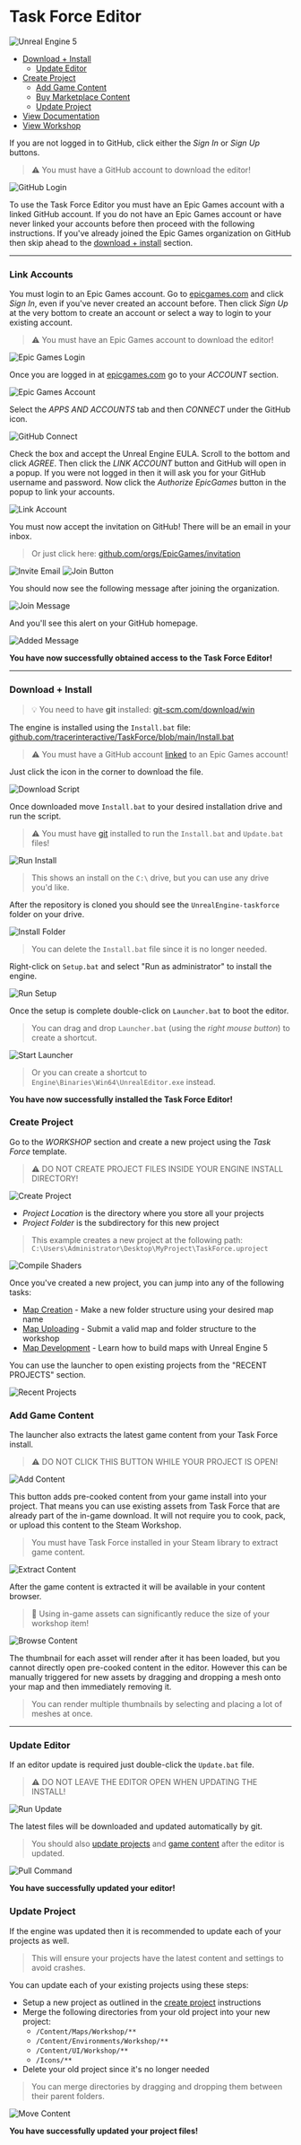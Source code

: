 # Task Force Editor

![Unreal Engine 5](https://github.com/tracerinteractive/TaskForce/assets/43829991/e6425103-4c18-41f1-ab3c-2002825fbe44)

* [Download + Install](#download--install)
	* [Update Editor](#update-editor)
* [Create Project](#create-project)
	* [Add Game Content](#add-game-content)
	* [Buy Marketplace Content](https://www.unrealengine.com/marketplace/store)
	* [Update Project](#update-project)
* [View Documentation](../../wiki)
* [View Workshop](https://steamcommunity.com/app/611300/workshop/)

If you are not logged in to GitHub, click either the *Sign In* or *Sign Up* buttons.
> :warning: You must have a GitHub account to download the editor!

![GitHub Login](https://github.com/tracerinteractive/TaskForce/assets/43829991/eab20d9f-909b-49bd-8f01-4a40e60b5ee7)

To use the Task Force Editor you must have an Epic Games account with a linked GitHub account. If you do not have an Epic Games account or have never linked your accounts before then proceed with the following instructions. If you've already joined the Epic Games organization on GitHub then skip ahead to the [download + install](#download--install) section.

---

### Link Accounts

You must login to an Epic Games account. Go to [epicgames.com](https://epicgames.com) and click *Sign In*, even if you've never created an account before. Then click *Sign Up* at the very bottom to create an account or select a way to login to your existing account.
> :warning: You must have an Epic Games account to download the editor!

![Epic Games Login](https://github.com/tracerinteractive/TaskForce/assets/43829991/f0edb2a0-ed69-408b-bdc0-8aa499363261)

Once you are logged in at [epicgames.com](https://epicgames.com) go to your *ACCOUNT* section.

![Epic Games Account](https://github.com/tracerinteractive/TaskForce/assets/43829991/e6ae7a9e-9b3a-47c9-a85f-9c6957fe0f8f)

Select the *APPS AND ACCOUNTS* tab and then *CONNECT* under the GitHub icon.

![GitHub Connect](https://github.com/tracerinteractive/TaskForce/assets/43829991/823b3af5-6a8f-4b77-91b9-2df984e1d96c)

Check the box and accept the Unreal Engine EULA. Scroll to the bottom and click *AGREE*. Then click the *LINK ACCOUNT* button and GitHub will open in a popup. If you were not logged in then it will ask you for your GitHub username and password. Now click the *Authorize EpicGames* button in the popup to link your accounts.

![Link Account](https://github.com/tracerinteractive/TaskForce/assets/43829991/3168aded-58f0-455a-9d1f-0f7d58e6bf6b)

You must now accept the invitation on GitHub! There will be an email in your inbox.
> Or just click here: [github.com/orgs/EpicGames/invitation](https://github.com/orgs/EpicGames/invitation)

![Invite Email](https://github.com/tracerinteractive/TaskForce/assets/43829991/bcb69b2b-c90b-4f71-947d-b4278ecff74c)
![Join Button](https://github.com/tracerinteractive/TaskForce/assets/43829991/232da7f9-6f4a-48e1-8008-5e07c4e74739)

You should now see the following message after joining the organization.

![Join Message](https://github.com/tracerinteractive/TaskForce/assets/43829991/aa7a2ea2-6388-4e88-a3b9-e82784a2254e)

And you'll see this alert on your GitHub homepage.

![Added Message](https://github.com/tracerinteractive/TaskForce/assets/43829991/4d1f38f9-7f88-48f1-8d8f-da996c0158e9)

**You have now successfully obtained access to the Task Force Editor!**

---

### Download + Install
> :bulb: You need to have **git** installed: [git-scm.com/download/win](https://git-scm.com/download/win)

The engine is installed using the `Install.bat` file:  
[github.com/tracerinteractive/TaskForce/blob/main/Install.bat](https://github.com/tracerinteractive/TaskForce/blob/main/Install.bat)
> :warning: You must have a GitHub account [linked](#link-accounts) to an Epic Games account!  

Just click the icon in the corner to download the file.

![Download Script](https://github.com/tracerinteractive/TaskForce/assets/43829991/5d9054e8-115b-4f98-a595-1ca8ba2dc40c)

Once downloaded move `Install.bat` to your desired installation drive and run the script.
> :warning: You must have [git](https://git-scm.com/download/win) installed to run the `Install.bat` and `Update.bat` files!

![Run Install](https://github.com/tracerinteractive/TaskForce/assets/43829991/d92515dc-afe4-4eca-bdae-353243240972)
> This shows an install on the `C:\` drive, but you can use any drive you'd like.

After the repository is cloned you should see the `UnrealEngine-taskforce` folder on your drive.

![Install Folder](https://github.com/tracerinteractive/TaskForce/assets/43829991/628e0c10-893d-4f6b-8e9a-97cf0c9f02a7)
> You can delete the `Install.bat` file since it is no longer needed.

Right-click on `Setup.bat` and select "Run as administrator" to install the engine.

![Run Setup](https://github.com/tracerinteractive/TaskForce/assets/43829991/039f7c24-0d4c-4616-bee9-f5c0b847529d)

Once the setup is complete double-click on `Launcher.bat` to boot the editor.
> You can drag and drop `Launcher.bat` (using the *right mouse button*) to create a shortcut.

![Start Launcher](https://github.com/tracerinteractive/TaskForce/assets/43829991/328b1d12-d8bf-4ef0-a40d-1e95aba81a24)
> Or you can create a shortcut to `Engine\Binaries\Win64\UnrealEditor.exe` instead.

**You have now successfully installed the Task Force Editor!**

### Create Project
Go to the *WORKSHOP* section and create a new project using the *Task Force* template.
> :warning: DO NOT CREATE PROJECT FILES INSIDE YOUR ENGINE INSTALL DIRECTORY! 

![Create Project](https://github.com/tracerinteractive/TaskForce/assets/43829991/0582ff91-ebc8-4b84-a43f-4776e2bebadd)

- *Project Location* is the directory where you store all your projects
- *Project Folder* is the subdirectory for this new project
> This example creates a new project at the following path:  
> `C:\Users\Administrator\Desktop\MyProject\TaskForce.uproject`  

![Compile Shaders](https://github.com/tracerinteractive/TaskForce/assets/43829991/0e3d0425-a832-4ee0-8948-11198021bdca)

Once you've created a new project, you can jump into any of the following tasks:

* [Map Creation](../../wiki/Create-Map) - Make a new folder structure using your desired map name
* [Map Uploading](../../wiki/Upload-Map) - Submit a valid map and folder structure to the workshop
* [Map Development](../../wiki/Develop-Maps) - Learn how to build maps with Unreal Engine 5

You can use the launcher to open existing projects from the "RECENT PROJECTS" section.

![Recent Projects](https://github.com/tracerinteractive/TaskForce/assets/43829991/3e58dbe1-619b-481f-a8b3-8dbcd676a77f)

### Add Game Content

The launcher also extracts the latest game content from your Task Force install.
> :warning: DO NOT CLICK THIS BUTTON WHILE YOUR PROJECT IS OPEN!

![Add Content](https://github.com/tracerinteractive/TaskForce/assets/43829991/eb1b7d98-fe3e-46d5-baa3-efdb9cdf70fb)

This button adds pre-cooked content from your game install into your project. That means you can use existing assets from Task Force that are already part of the in-game download. It will not require you to cook, pack, or upload this content to the Steam Workshop.
> You must have Task Force installed in your Steam library to extract game content.

![Extract Content](https://github.com/tracerinteractive/TaskForce/assets/43829991/98174ddc-16be-4e16-aa32-ec1fe9caef0a)

After the game content is extracted it will be available in your content browser.
> :rocket: Using in-game assets can significantly reduce the size of your workshop item!

![Browse Content](https://github.com/tracerinteractive/TaskForce/assets/43829991/bb2b3e3c-0055-4207-92ba-3733480d8df2)

The thumbnail for each asset will render after it has been loaded, but you cannot directly open pre-cooked content in the editor. However this can be manually triggered for new assets by dragging and dropping a mesh onto your map and then immediately removing it.
> You can render multiple thumbnails by selecting and placing a lot of meshes at once.

---

### Update Editor

If an editor update is required just double-click the `Update.bat` file.
> :warning: DO NOT LEAVE THE EDITOR OPEN WHEN UPDATING THE INSTALL!

![Run Update](https://github.com/tracerinteractive/TaskForce/assets/43829991/09640fae-292d-4e2b-9007-571738d54b8c)

The latest files will be downloaded and updated automatically by git.
> You should also [update projects](../#update-project) and [game content](../#add-game-content) after the editor is updated.

![Pull Command](https://github.com/tracerinteractive/TaskForce/assets/43829991/eafb4822-3bfe-4c21-91ae-345272cd6c63)

**You have successfully updated your editor!**

### Update Project

If the engine was updated then it is recommended to update each of your projects as well.
> This will ensure your projects have the latest content and settings to avoid crashes.

You can update each of your existing projects using these steps:
- Setup a new project as outlined in the [create project](#create-project) instructions
- Merge the following directories from your old project into your new project:
	- `/Content/Maps/Workshop/**`
 	- `/Content/Environments/Workshop/**`
  	- `/Content/UI/Workshop/**`
  	- `/Icons/**`
- Delete your old project since it's no longer needed

> You can merge directories by dragging and dropping them between their parent folders.

![Move Content](https://github.com/tracerinteractive/TaskForce/assets/43829991/7a1c080d-d29e-434e-9226-60b1e35a6386)

**You have successfully updated your project files!**
